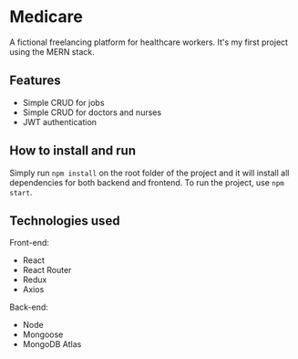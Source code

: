 # Medicare

A fictional freelancing platform for healthcare workers. It's my first project using the MERN stack.

## Features

- Simple CRUD for jobs
- Simple CRUD for doctors and nurses
- JWT authentication

## How to install and run

Simply run `npm install` on the root folder of the project and it will install all dependencies for both backend and frontend. To run the project, use `npm start`.

## Technologies used

Front-end:

- React
- React Router
- Redux
- Axios

Back-end:

- Node
- Mongoose
- MongoDB Atlas
